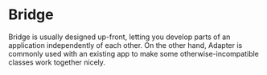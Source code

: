 # Bridge


Bridge is usually designed up-front, letting you develop parts of an application independently of each other. On the other hand, Adapter is commonly used with an existing app to make some otherwise-incompatible classes work together nicely.